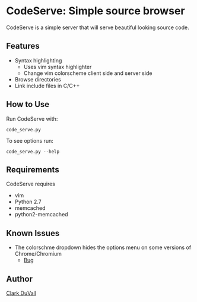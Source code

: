 # CodeServe: Simple source browser
CodeServe is a simple server that will serve beautiful looking source code.
## Features
- Syntax highlighting
  - Uses vim syntax highlighter
  - Change vim colorscheme client side and server side
- Browse directories
- Link include files in C/C++

## How to Use
Run CodeServe with:

    code_serve.py

To see options run:

    code_serve.py --help


## Requirements
CodeServe requires

- vim
- Python 2.7
- memcached
- python2-memcached

## Known Issues
- The colorschme dropdown hides the options menu on some versions of Chrome/Chromium
    - [Bug](https://code.google.com/p/chromium/issues/detail?id=115649)

## Author
[Clark DuVall](http://clarkduvall.com)
